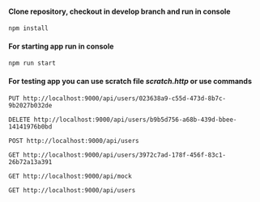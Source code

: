 #### Clone repository, checkout in develop branch and run in console ####

    npm install

#### For starting app run in console ####

    npm run start

#### For testing app you can use scratch file *scratch.http*  or use commands ####

    PUT http://localhost:9000/api/users/023638a9-c55d-473d-8b7c-9b2027b032de

    DELETE http://localhost:9000/api/users/b9b5d756-a68b-439d-bbee-14141976b0bd

    POST http://localhost:9000/api/users

    GET http://localhost:9000/api/users/3972c7ad-178f-456f-83c1-26b72a13a391

    GET http://localhost:9000/api/mock

    GET http://localhost:9000/api/users

    

